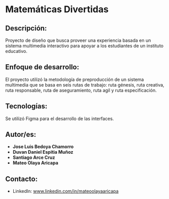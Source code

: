 # Matemáticas Divertidas
## Descripción: 
Proyecto de diseño que busca proveer una experiencia basada en un sistema multimedia interactivo para apoyar a los estudiantes de un instituto educativo.

## Enfoque de desarrollo:
El proyecto utilizó la metodología de preproducción de un sistema multimedia que se basa en seis rutas de trabajo: ruta génesis, ruta creativa, ruta responsable, ruta de aseguramiento, ruta agil y ruta especificación.

## Tecnologías:
Se utilizó Figma para el desarrollo de las interfaces.

## Autor/es:
* **Jose Luis Bedoya Chamorro**
* **Duvan Daniel Espitia Muñoz**
* **Santiago Arce Cruz**
* **Mateo Olaya Aricapa**

## Contacto:
* LinkedIn: www.linkedin.com/in/mateoolayaaricapa

